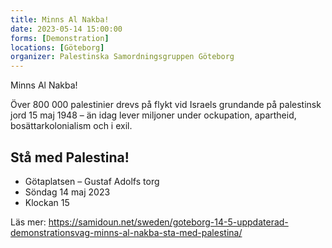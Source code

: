 ```yaml
---
title: Minns Al Nakba!
date: 2023-05-14 15:00:00
forms: [Demonstration]
locations: [Göteborg]
organizer: Palestinska Samordningsgruppen Göteborg
---
```

Minns Al Nakba!

Över 800 000 palestinier drevs på flykt vid Israels grundande på palestinsk jord 15 maj 1948 – än idag lever miljoner under ockupation, apartheid, bosättarkolonialism och i exil.

## Stå med Palestina!

* Götaplatsen – Gustaf Adolfs torg
* Söndag 14 maj 2023
* Klockan 15

Läs mer: https://samidoun.net/sweden/goteborg-14-5-uppdaterad-demonstrationsvag-minns-al-nakba-sta-med-palestina/